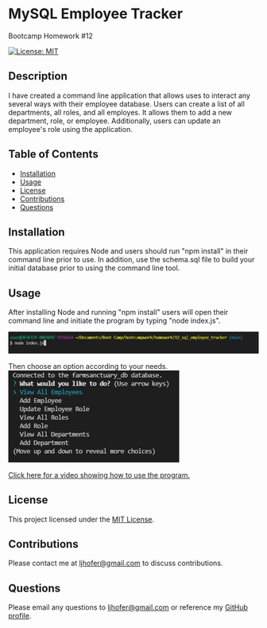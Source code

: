 # MySQL Employee Tracker
Bootcamp Homework #12

[![License: MIT](https://img.shields.io/badge/License-MIT-yellow.svg)](https://opensource.org/licenses/MIT)

## Description 
I have created a command line application that allows uses to interact any several ways with their employee database. Users can create a list of all departments, all roles, and all employes. It allows them to add a new department, role, or employee. Additionally, users can update an employee's role using the application.  
    
## Table of Contents

- [Installation](#installation)
- [Usage](#usage)
- [License](#license)
- [Contributions](#contributions)
- [Questions](#questions)

## Installation
This application requires Node and users should run "npm install" in their command line prior to use. In addition, use the schema.sql file to build your initial database prior to using the command line tool. 

## Usage
After installing Node and running "npm install" users will open their command line and initiate the program by typing "node index.js". 

![Picture of inital command line entry](./assets/initialcommandline.png)

Then choose an option according to your needs. 
![Picture of first question in the command line](./assets/questions.png)

[Click here for a video showing how to use the program.](https://drive.google.com/file/d/15V4Y7_4i3g3oB9Sifq2Elmjk4v4ALOM8/view)

## License
This project licensed under the [MIT License](https://opensource.org/licenses/MIT).

## Contributions
Please contact me at <ljhofer@gmail.com> to discuss contributions.

## Questions
Please email any questions to <ljhofer@gmail.com> or reference my [GitHub profile](https://github.com/ljhofer). 
